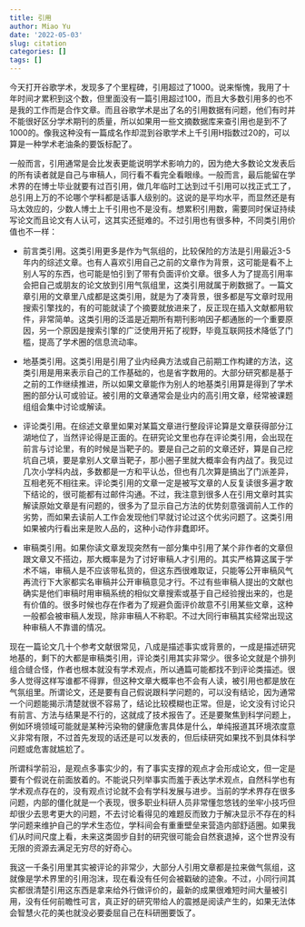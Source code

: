 ```yaml
---
title: 引用
author: Miao Yu
date: '2022-05-03'
slug: citation
categories: []
tags: []
---
```


今天打开谷歌学术，发现多了个里程碑，引用超过了1000。说来惭愧，我用了十年时间才累积到这个数，但里面没有一篇引用超过100，而且大多数引用多的也不是我的工作而是合作文章。而且谷歌学术是出了名的引用数据有问题，他们有时并不能很好区分学术期刊的质量，所以如果用一些文摘数据库来查引用也是到不了1000的。像我这种没有一篇成名作却混到谷歌学术上千引用H指数过20的，可以算是一种学术老油条的要饭标配了。

一般而言，引用通常是会比发表更能说明学术影响力的，因为绝大多数论文发表后的所有读者就是自己与审稿人，同行看不看完全看眼缘。一般而言，最后能留在学术界的在博士毕业就要有过百引用，做几年临时工达到过千引用可以找正式工了，总引用上万的不论哪个学科都是话事人级别的。这说的是平均水平，而显然还是有马太效应的，少数人博士上千引用也不是没有。想累积引用数，需要同时保证持续写论文而且论文有人认可，这其实还挺难的。不过引用也有很多种，不同类引用价值也不一样：

- 前言类引用。这类引用更多是作为气氛组的，比较保险的方法是引用最近3-5年内的综述文章。也有人喜欢引用自己之前的文章作为背景，这可能是看不上别人写的东西，也可能是怕引到了带有负面评价文章。很多人为了提高引用率会把自己或朋友的论文放到引用气氛组里，这类引用就属于刷数据了。一篇文章引用的文章里八成都是这类引用，就是为了凑背景，很多都是写文章时现用搜索引擎找的，有的可能就读了个摘要就放进来了，反正现在插入文献都用软件，非常简单。这类引用的泛滥是近期所有期刊影响因子都通胀的一个重要原因，另一个原因是搜索引擎的广泛使用开拓了视野，毕竟互联网技术降低了门槛，提高了学术圈的信息流动率。

- 地基类引用。这类引用是引用了业内经典方法或自己前期工作构建的方法，这类引用是用来表示自己的工作基础的，也是省字数用的。大部分研究都是基于之前的工作继续推进，所以如果文章能作为别人的地基类引用算是得到了学术圈的部分认可或验证。被引用的文章通常会是业内的高引用文章，经常被课题组组会集中讨论或解读。

- 评论类引用。在综述文章里如果对某篇文章进行整段评论算是文章获得部分江湖地位了，当然评论得是正面的。在研究论文里也存在评论类引用，会出现在前言与讨论里，有的时候是当靶子的。要是自己之前的文章还好，算是自己挖坑自己填，要是拿别人文章当靶子，那小圈子里就大概率会有内战了。我见过几次小学科内战，多数都是一方和平认怂，但也有几次算是搞出了门派差异，互相老死不相往来。评论类引用的文章一定是被写文章的人反复读很多遍才敢下结论的，很可能都有过邮件沟通。不过，我注意到很多人在引用文章时其实解读原始文章是有问题的，很多为了显示自己方法的优势刻意强调前人工作的劣势，而如果去读前人工作会发现他们早就讨论过这个优劣问题了。这类引用如果被内行看出来是败人品的，这种小动作非蠢即坏。

- 审稿类引用。如果你读文章发现突然有一部分集中引用了某个非作者的文章但跟文章又不搭边，那大概率是为了讨好审稿人才引用的。其实严格算这属于学术不端，审稿人是不应该带私货的，但这东西很难取证，只能等公开审稿风气再流行下大家都实名审稿并公开审稿意见才行。不过有些审稿人提出的文献也确实是他们审稿时用审稿系统的相似文章搜索或基于自己经验搜出来的，也是有价值的。很多时候也存在作者为了规避负面评价故意不引用某些文章，这种一般都会被审稿人发现，除非审稿人不称职。不过大同行审稿其实经常出现这种审稿人不靠谱的情况。

现在一篇论文几十个参考文献很常见，八成是描述事实或背景的，一成是描述研究地基的，剩下的大都是审稿类引用，评论类引用其实非常少。很多论文就是个排列组合缝合怪，作者也根本就没有学术观点，所以通篇可能都找不到评论类描述。很多人觉得这样写谁都不得罪，但这种文章大概率也不会有人读，被引用也都是放在气氛组里。所谓论文，还是要有自己假说跟科学问题的，可以没有结论，因为通常一个问题能揭示清楚就很不容易了，结论比较模糊也正常。但是，论文没有讨论只有前言、方法与结果是不行的，这就成了技术报告了。还是要聚焦到科学问题上，例如环境领域可能就是某种污染物的健康危害具体是什么，单纯报道其环境浓度意义非常有限，不过首先发现的话还是可以发表的，但后续研究如果找不到具体科学问题或危害就尴尬了。

所谓科学前沿，是观点多事实少的，有了事实支撑的观点才会形成论文，但一定是要有个假说在前面放着的。不能说只列举事实而羞于表达学术观点，自然科学也有学术观点存在的，没有观点讨论就不会有学科发展与进步。当前的学术界存在很多问题，内部的僵化就是一个表现，很多职业科研人员非常懂忽悠钱的坐牢小技巧但却很少去思考更大的问题，不去讨论看得见的难题反而致力于解决显示不存在的科学问题来维护自己的学术生态位，学科间会有重重壁垒来营造内部舒适圈。如果我们从时间尺度上看，未来这类固步自封的研究很可能会自然衰退掉，这个世界没有无限的资源去满足无穷尽的好奇心。

我这一千条引用里其实被评论的非常少，大部分人引用文章都是拉来做气氛组，这就像是学术界里的引用泡沫，现在看没有任何会被戳破的迹象。不过，小同行间其实都很清楚引用这东西是拿来给外行做评价的，最新的成果很难短时间大量被引用，没有任何前瞻性可言，真正好的研究带给人的震撼是阅读产生的，如果无法体会智慧火花的美也就没必要委屈自己在科研圈要饭了。
